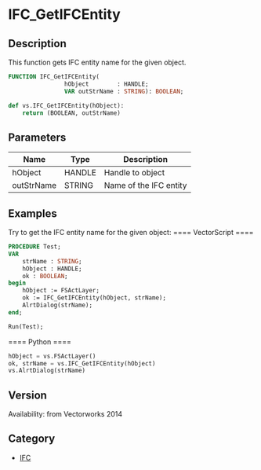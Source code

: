 # IFC_GetIFCEntity

## Description
This function gets IFC entity name for the given object.

```pascal
FUNCTION IFC_GetIFCEntity(
				hObject        : HANDLE;
				VAR outStrName : STRING): BOOLEAN;
```

```python
def vs.IFC_GetIFCEntity(hObject):
    return (BOOLEAN, outStrName)
```

## Parameters
|Name|Type|Description|
|---|---|---|
|hObject|HANDLE|Handle to object|
|outStrName|STRING|Name of the IFC entity|

## Examples
Try to get the IFC entity name for the given object:
==== VectorScript ====
```pascal
PROCEDURE Test;
VAR
	strName : STRING;
	hObject : HANDLE;
	ok : BOOLEAN;
begin
	hObject := FSActLayer;
	ok := IFC_GetIFCEntity(hObject, strName);
	AlrtDialog(strName);
end;

Run(Test);
```
==== Python ====
```python
hObject = vs.FSActLayer()
ok, strName = vs.IFC_GetIFCEntity(hObject)
vs.AlrtDialog(strName)
```

## Version
Availability: from Vectorworks 2014

## Category
* [IFC](../Categories/IFC.md)

